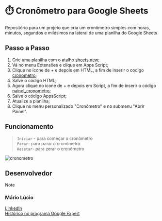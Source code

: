 # ⏱️ Cronômetro para Google Sheets

Repositório para um projeto que cria um cronômetro simples com horas, minutos, segundos e milésimos na lateral de uma planilha do Google Sheets

## Passo a Passo

1. Crie uma planilha com o atalho [sheets.new](sheets.new);
2. Vá no menu Extensões e clique em Apps Script;
3. Clique no ícone de + e depois em HTML, a fim de inserir o codigo [cronometro](https://github.com/marioluciofjr/cronometro/blob/main/cronometro.html);
4. Salve o código HTML;
5. Agora clique no ícone de + e depois em Script, a fim de inserir o código [painel_cronometro](https://github.com/marioluciofjr/cronometro/blob/main/painel_cronometro.gs);
6. Salve o código AppsScript;
7. Atualize a planilha;
8. Clique no menu personalizado "Cronômetro" e no submenu "Abrir Painel".

## Funcionamento

> `Iniciar` - para começar o cronômetro\
> `Parar`- para parar o cronômetro\
> `Resetar`- para zerar o cronômetro

![cronometro](https://github.com/user-attachments/assets/2b10debf-20f2-4398-bd3c-c04c5c2b25f7)

## Desenvolvedor

> [!NOTE]
> ### **Mário Lúcio**
> [LinkedIn](https://linkedin.com/in/marioluciofjr)\
> [Histórico no programa Google Expert](https://support.google.com/profile/119801043?sjid=9010980831254432834-SA)

